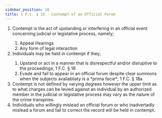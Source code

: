 ```yaml
---
sidebar_position: 18
title: 1 F.C. § 18 - Contempt of an Official Forum
---
```


<ol>
	<li>Contempt is the act of upstanding or interfering in an official event concerning judicial or legislative process, namely;</li>
	<ol style={{'list-style' : 'lower-alpha'}}>
		<li>Appeal Hearings</li>
		<li>Any form of legal interaction</li>
	</ol>
	<li>Individuals may be held in contempt if they;</li>
	<ol style={{'list-style' : 'lower-alpha'}}>
		<li>Upstand or act in a manner that is disrespectful and/or disruptive to the proceedings; 1 F.C. § 18</li>
		<li>Evade and fail to appear in an official forum despite clear summons when the subjects avaliabliaty is a *prima facie*; 1 F.C. § 18a</li>
	</ol>
	<li>Contempt is not defined by varying degrees however the upper limit as to what charges can be levied against an individual by an authorized member in the judicial or legislative process may vary as the nature of the crime transpires.</li>
    <li> Individuals who willingly mislead an official forum or who inadvertadly mislead a forum and fail to correct the record will be held in contempt.</li>

</ol>